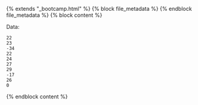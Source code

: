 {% extends "_bootcamp.html" %} {% block file_metadata %}  {% endblock
file_metadata %} {% block content %}

Data:

    
    22
    23
    -34
    22
    24
    27
    29
    -17
    26
    0

{% endblock content %}

